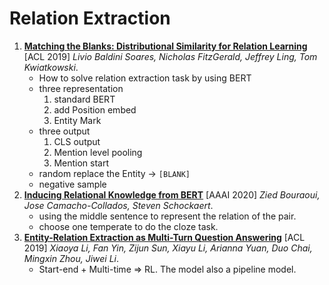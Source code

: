 # Relation Extraction

1. [**Matching the Blanks: Distributional Similarity for Relation Learning**](https://github.com/iofu728/PaperRead/blob/master/paper/NLP/RelationExtraction/MatchingtheBlanks.pdf) [ACL 2019] _Livio Baldini Soares, Nicholas FitzGerald, Jeffrey Ling, Tom Kwiatkowski_.
   - How to solve relation extraction task by using BERT
   - three representation
     1. standard BERT
     2. add Position embed
     3. Entity Mark
   - three output
     1. CLS output
     2. Mention level pooling
     3. Mention start
   - random replace the Entity -> `[BLANK]`
   - negative sample
2. [**Inducing Relational Knowledge from BERT**](https://github.com/iofu728/PaperRead/blob/master/paper/NLP/RelationExtraction/InducingRelationfromBERT.pdf) [AAAI 2020] _Zied Bouraoui, Jose Camacho-Collados, Steven Schockaert_.
   - using the middle sentence to represent the relation of the pair.
   - choose one temperate to do the cloze task.
3. [**Entity-Relation Extraction as Multi-Turn Question Answering**](https://github.com/iofu728/PaperRead/blob/master/paper/NLP/RelationExtraction/REasMulti-turnQA.pdf) [ACL 2019] _Xiaoya Li, Fan Yin, Zijun Sun, Xiayu Li, Arianna Yuan, Duo Chai, Mingxin Zhou, Jiwei Li_.
   - Start-end + Multi-time => RL. The model also a pipeline model.
